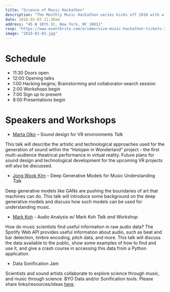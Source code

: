 ```yaml
---
title: "Science of Music Hackathon"
description: "The Monthly Music Hackathon series kicks off 2018 with a Science of Music Hackathon: a day-long, non-competitive, creative event exploring music across the fields of biology, physics, psychology and neuroscience. How does sound propagate through air? How do humans hear? Why does a guitar sound different from a clarinet? The event is open to musicians, students, educators, hackers, and everyone in between. Bring your curiosity and whatever you need to experiment with music!"
date: 2018-02-03 11:30am
address: "45 W 18th St, New York, NY 10011"
rsvp: "https://www.eventbrite.com/e/immersive-music-hackathon-tickets-39600372781"
image: "2018-02-03.jpg"
---
```

# Schedule
- 11:30 Doors open
- 12:00 Opening talks
- 1:00 Hacking begins; Brainstorming and collaborator-search session
- 2:00 Workshops begin
- 7:00 Sign up to present
- 8:00 Presentations begin

# Speakers and Workshops
- [Marta Olko](https://steinhardt.nyu.edu/marl/people/olko) – Sound design for VR environments *Talk*

This talk will describe the artistic and technological approaches used for the generation of sound within the “Holojam in Wonderland” project - the first multi-audience theatrical performance in virtual reality. Future plans for sound design and technological development for the upcoming VR projects will also be discussed.



- [Jong Wook Kim](http://jongwook.kim) – Deep Generative Models for Music Understanding *Talk*

Deep generative models like GANs are pushing the boundaries of art that machines can do. This talk will introduce some background on the deep generative models and discuss how such models can be used for understanding music.

- [Mark Koh](https://github.com/markkohdev) - Audio Analysis w/ Mark Koh *Talk and Workshop*

How do music scientists find useful information in raw audio data? The Spotify Web API provides useful information about audio, such as beat and bar detection, timbre encoding, pitch data, and more. This talk will discuss the data available to the public, show some examples of how to find and use it, and give a crash course in accessing this data from a Python application.

- Data Sonification Jam

Scientists and sound artists collaborate to explore science through music, and music through science. BYO Data and/or Sonification tools. Please share links/resources/ideas [here](https://docs.google.com/document/d/1cEkcjvsJU5KIhi--S1tOJGSVTMQJcD72A_6awwgpXt8/edit#).
